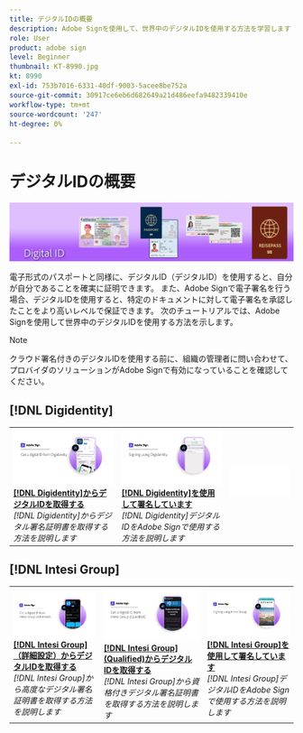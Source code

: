 ```yaml
---
title: デジタルIDの概要
description: Adobe Signを使用して、世界中のデジタルIDを使用する方法を学習します
role: User
product: adobe sign
level: Beginner
thumbnail: KT-8990.jpg
kt: 8990
exl-id: 753b7016-6331-40df-9003-5acee8be752a
source-git-commit: 30917ce6eb6d682649a21d486eefa9482339410e
workflow-type: tm+mt
source-wordcount: '247'
ht-degree: 0%

---
```


# デジタルIDの概要

![デジタルIDイメージに署名](../assets/Hero-DigitalID.png)

電子形式のパスポートと同様に、デジタルID（デジタルID）を使用すると、自分が自分であることを確実に証明できます。 また、Adobe Signで電子署名を行う場合、デジタルIDを使用すると、特定のドキュメントに対して電子署名を承認したことをより高いレベルで保証できます。 次のチュートリアルでは、Adobe Signを使用して世界中のデジタルIDを使用する方法を示します。

>[!NOTE]
>
>クラウド署名付きのデジタルIDを使用する前に、組織の管理者に問い合わせて、プロバイダのソリューションがAdobe Signで有効になっていることを確認してください。

## [!DNL Digidentity]

<table style="table-layout:fixed">
<tr>
 <td>
    <a href="digidentity-reg.md">
      <img alt="[!DNL Digidentity]からデジタルIDを取得する" src="assets/Digidentityreg_1280.png" />
    </a>
    <div>
    <a href="digidentity-reg.md"><strong>[!DNL Digidentity]からデジタルIDを取得する</strong></a>
    </div>
    <em>[!DNL Digidentity]からデジタル署名証明書を取得する方法を説明します</em>
    <br>
  </td>
  <td>
    <a href="digidentity-sign.md">
      <img alt="[!DNL Digidentity]を使用して署名しています" src="assets/Digidentitysign_1280.png" />
    </a>
    <div>
    <a href="digidentity-sign.md"><strong>[!DNL Digidentity]を使用して署名しています</strong></a>
    </div>
    <em>[!DNL Digidentity]デジタルIDをAdobe Signで使用する方法を説明します</em>
    <br>
  </td>
  <td>
    <img alt="スペーサ" src="../assets/Whitespacer.png" />
    <div>
    <br>
  </td>
</tr>
</table>

## [!DNL Intesi Group]

<table style="table-layout:fixed">
<tr>
  <td>
    <a href="intesi-advanced.md">
      <img alt="インテジグループからデジタルIDを取得する（詳細）" src="assets/IntesiAdvanced_1280.png" />
    </a>
    <div>
    <a href="intesi-advanced.md"><strong>[!DNL Intesi Group] （詳細設定）からデジタルIDを取得する</strong></a>
    </div>
    <em>[!DNL Intesi Group]から高度なデジタル署名証明書を取得する方法を説明します</em>
    <br>
  </td>
  <td>
    <a href="intesi-qualified.md">
      <img alt="[!DNL Intesi Group] (Qualified)からデジタルIDを取得する" src="assets/IntesiQualified_1280.png" />
    </a>
    <div>
    <a href="intesi-qualified.md"><strong>[!DNL Intesi Group] (Qualified)からデジタルIDを取得する</strong></a>
    </div>
    <em>[!DNL Intesi Group]から資格付きデジタル署名証明書を取得する方法を説明します</em>
    <br>
  </td>
  <td>
    <a href="intesi-sign.md">
      <img alt="インテジグループを使用した署名" src="assets/IntesiSign_1280.png" />
    </a>
    <div>
    <a href="intesi-sign.md"><strong>[!DNL Intesi Group]を使用して署名しています</strong></a>
    </div>
    <em>[!DNL Intesi Group]デジタルIDをAdobe Signで使用する方法を説明します</em>
    <br>
  </td>
</tr>
</table>
